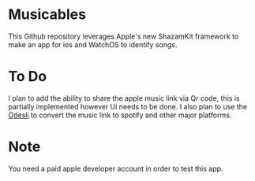 # Musicables
This Github repository leverages Apple's new ShazamKit framework to make an app for ios and WatchOS to identify songs.
# To Do
I plan to add the ability to share the apple music link via Qr code, this is partially implemented however Ui needs to be done.
I also plan to use the [Odesli](https://www.notion.so/API-d0ebe08a5e304a55928405eb682f6741) to convert the music link to spotify and other major platforms.
# Note
You need a paid apple developer account in order to test this app.
